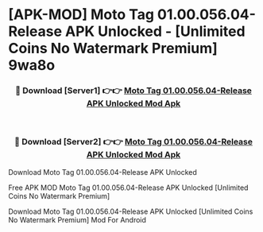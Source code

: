 # [APK-MOD] Moto Tag 01.00.056.04-Release APK Unlocked - [Unlimited Coins No Watermark Premium] 9wa8o



<div align="center">
<h3>🔴 Download [Server1] 👉👉 <a href="https://momento.my/?title=Moto_Tag_01.00.056.04-Release_APK_Unlocked">Moto Tag 01.00.056.04-Release APK Unlocked Mod Apk</a></h3><br>

<h3>🔴 Download [Server2] 👉👉 <a href="https://momento.my/?title=Moto_Tag_01.00.056.04-Release_APK_Unlocked">Moto Tag 01.00.056.04-Release APK Unlocked Mod Apk</a></h3>
</div>



Download Moto Tag 01.00.056.04-Release APK Unlocked 

Free APK MOD Moto Tag 01.00.056.04-Release APK Unlocked [Unlimited Coins No Watermark Premium]

Download Moto Tag 01.00.056.04-Release APK Unlocked [Unlimited Coins No Watermark Premium] Mod For Android
